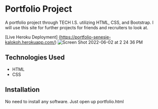 # Portfolio Project

A portfolio project through TECH I.S. utilizing HTML, CSS, and Bootstrap. I will use this site for further projects for friends and recruiters to look at.

[Live Heroku Deployment] (https://portfolio-senesie-kalokoh.herokuapp.com/)
![Screen Shot 2022-06-02 at 2 24 36 PM](https://user-images.githubusercontent.com/99277902/171741148-48143b11-fb14-45bd-9c79-82ddd4d41435.png)



## Technologies Used

 - HTML
 - CSS

## Installation

No need to install any software. Just open up portfolio.html
